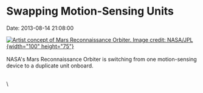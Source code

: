 Swapping Motion-Sensing Units
=============================

Date: 2013-08-14 21:08:00

[![Artist concept of Mars Reconnaissance Orbiter. Image credit:
NASA/JPL](http://www.jpl.nasa.gov/images/mro/20081126/mro-concept-th.jpg){width="100"
height="75"}](http://www.jpl.nasa.gov/news/news.cfm?release=2013-245&rn=news.xml&rst=3872)\
\
NASA\'s Mars Reconnaissance Orbiter is switching from one motion-sensing
device to a duplicate unit onboard.

\
\
